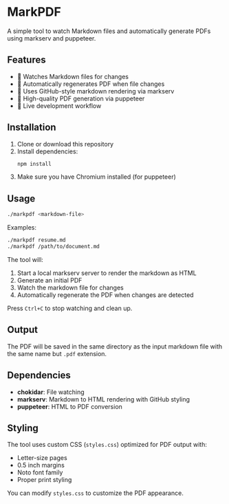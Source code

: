 # MarkPDF

A simple tool to watch Markdown files and automatically generate PDFs using markserv and puppeteer.

## Features

- 📝 Watches Markdown files for changes
- 🔄 Automatically regenerates PDF when file changes
- 🎨 Uses GitHub-style markdown rendering via markserv
- 📄 High-quality PDF generation via puppeteer
- 🚀 Live development workflow

## Installation

1. Clone or download this repository
2. Install dependencies:
   ```bash
   npm install
   ```
3. Make sure you have Chromium installed (for puppeteer)

## Usage

```bash
./markpdf <markdown-file>
```

Examples:
```bash
./markpdf resume.md
./markpdf /path/to/document.md
```

The tool will:
1. Start a local markserv server to render the markdown as HTML
2. Generate an initial PDF
3. Watch the markdown file for changes
4. Automatically regenerate the PDF when changes are detected

Press `Ctrl+C` to stop watching and clean up.

## Output

The PDF will be saved in the same directory as the input markdown file with the same name but `.pdf` extension.

## Dependencies

- **chokidar**: File watching
- **markserv**: Markdown to HTML rendering with GitHub styling
- **puppeteer**: HTML to PDF conversion

## Styling

The tool uses custom CSS (`styles.css`) optimized for PDF output with:
- Letter-size pages
- 0.5 inch margins
- Noto font family
- Proper print styling

You can modify `styles.css` to customize the PDF appearance.

